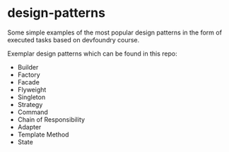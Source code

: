 # design-patterns
Some simple examples of the most popular design patterns in the form of executed tasks based on devfoundry course.

Exemplar design patterns which can be found in this repo:
- Builder
- Factory
- Facade
- Flyweight
- Singleton
- Strategy
- Command
- Chain of Responsibility
- Adapter
- Template Method
- State

